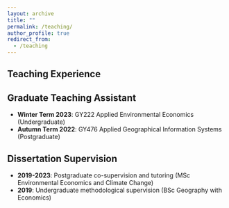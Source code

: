 ```yaml
---
layout: archive
title: ""
permalink: /teaching/
author_profile: true
redirect_from:
  - /teaching
---
```


## Teaching Experience

## Graduate Teaching Assistant
* **Winter Term 2023**: GY222 Applied Environmental Economics (Undergraduate)
* **Autumn Term 2022**: GY476 Applied Geographical Information Systems (Postgraduate)

## Dissertation Supervision
* **2019-2023**: Postgraduate co-supervision and tutoring (MSc Environmental Economics and Climate Change)
* **2019**: Undergraduate methodological supervision (BSc Geography with Economics)
